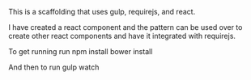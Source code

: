 This is a scaffolding that uses gulp, requirejs, and react.

I have created a react component and the pattern can be used over to create other react components and have it integrated with requirejs.

To get running run
    npm install
    bower install

And then to run
    gulp watch
